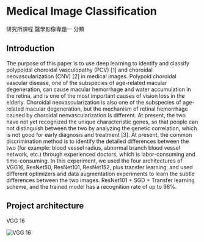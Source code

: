 # Medical Image Classification
研究所課程 醫學影像專題一  分類

## Introduction

The purpose of this paper is to use deep learning to identify and classify polypoidal choroidal vasculopathy (PCV) [1] and choroidal neovascularization (CNV) [2] in medical images. Polypoid choroidal vascular disease, one of the subspecies of age-related macular degeneration, can cause macular hemorrhage and water accumulation in the retina, and is one of the most important causes of vision loss in the elderly. Choroidal neovascularization is also one of the subspecies of age-related macular degeneration, but the mechanism of retinal hemorrhage caused by choroidal neovascularization is different. At present, the two have not yet recognized the unique characteristic genes, so that people can not distinguish between the two by analyzing the genetic correlation, which is not good for early diagnosis and treatment [3]. At present, the common discrimination method is to identify the detailed differences between the two (for example: blood vessel radius, abnormal branch blood vessel network, etc.) through experienced doctors, which is labor-consuming and time-consuming. In this experiment, we used the four architectures of VGG16, ResNet50, ResNet101, ResNet152, plus transfer learning, and used different optimizers and data augmentation experiments to learn the subtle differences between the two images. ResNet101 + SGD + Transfer learning scheme, and the trained model has a recognition rate of up to 98%. 

## Project architecture
VGG 16

![VGG 16](https://github.com/kent1201/Medical-Image-Classification/blob/main/VGG16.png)

